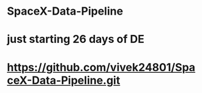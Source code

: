 # SpaceX-Data-Pipeline
# just starting 26 days of DE
# https://github.com/vivek24801/SpaceX-Data-Pipeline.git